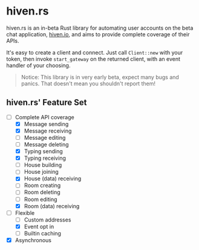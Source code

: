 hiven<span>.</span>rs
============
hiven<span>.</span>rs is an in-beta Rust library for automating user accounts on the beta chat application, [hiven.io](https://hiven.io/), and aims to provide complete coverage of their APIs.

It's easy to create a client and connect. Just call `Client::new` with your token, then invoke `start_gateway` on the returned client, with an event handler of your choosing.

> Notice: This library is in very early beta, expect many bugs and panics. That doesn't mean you shouldn't report them!

hiven<span>.</span>rs' Feature Set
----------------------------------
- [ ] Complete API coverage
	- [x] Message sending
	- [x] Message receiving
	- [ ] Message editing
	- [ ] Message deleting
	- [x] Typing sending
	- [x] Typing receiving
	- [ ] House building
	- [ ] House joining
	- [x] House (data) receiving
	- [ ] Room creating
	- [ ] Room deleting
	- [ ] Room editing
	- [x] Room (data) receiving
- [ ] Flexible
	- [ ] Custom addresses
	- [x] Event opt in
	- [ ] Builtin caching
- [x] Asynchronous
